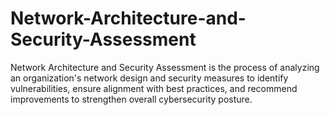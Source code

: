 # Network-Architecture-and-Security-Assessment
Network Architecture and Security Assessment is the process of analyzing an organization's network design and security measures to identify vulnerabilities, ensure alignment with best practices, and recommend improvements to strengthen overall cybersecurity posture.
